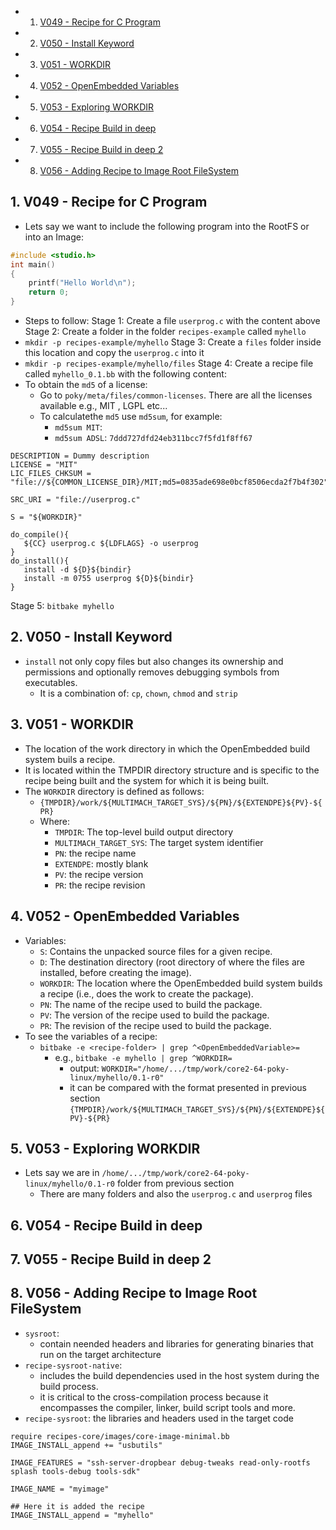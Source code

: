 <!-- vscode-markdown-toc -->
* 1. [V049 - Recipe for C Program](#V049-RecipeforCProgram)
* 2. [V050 - Install Keyword](#V050-InstallKeyword)
* 3. [V051 - WORKDIR](#V051-WORKDIR)
* 4. [V052 - OpenEmbedded Variables](#V052-OpenEmbeddedVariables)
* 5. [V053 - Exploring WORKDIR](#V053-ExploringWORKDIR)
* 6. [V054 - Recipe Build in deep](#V054-RecipeBuildindeep)
* 7. [V055 - Recipe Build in deep 2](#V055-RecipeBuildindeep2)
* 8. [V056 - Adding Recipe to Image Root FileSystem](#V056-AddingRecipetoImageRootFileSystem)

<!-- vscode-markdown-toc-config
	numbering=true
	autoSave=true
	/vscode-markdown-toc-config -->
<!-- /vscode-markdown-toc -->

##  1. <a name='V049-RecipeforCProgram'></a>V049 - Recipe for C Program
- Lets say we want to include the following program into the RootFS or into an Image:
  
``` c
#include <studio.h>
int main()
{
    printf("Hello World\n");
    return 0;
}
```

- Steps to follow:
Stage 1: Create a file `userprog.c` with the content above
Stage 2: Create a folder in the folder `recipes-example` called `myhello`
- `mkdir -p recipes-example/myhello`
Stage 3: Create a `files` folder inside this location and copy the `userprog.c` into it
- `mkdir -p recipes-example/myhello/files`
Stage 4: Create a recipe file called `myhello_0.1.bb` with the following content:
- To obtain the `md5` of a license:
  - Go to `poky/meta/files/common-licenses`. There are all the licenses available e.g., MIT , LGPL etc...
  - To calculatethe `md5` use `md5sum`, for example:
    - `md5sum MIT`: ` `
    - `md5sum ADSL`: `7ddd727dfd24eb311bcc7f5fd1f8ff67`

``` console
DESCRIPTION = Dummy description
LICENSE = "MIT"
LIC_FILES_CHKSUM = "file://${COMMON_LICENSE_DIR}/MIT;md5=0835ade698e0bcf8506ecda2f7b4f302"

SRC_URI = "file://userprog.c"

S = "${WORKDIR}"

do_compile(){
   ${CC} userprog.c ${LDFLAGS} -o userprog
}
do_install(){
   install -d ${D}${bindir}
   install -m 0755 userprog ${D}${bindir}
}
```

Stage 5: `bitbake myhello`

##  2. <a name='V050-InstallKeyword'></a>V050 - Install Keyword
- `install` not only copy files but also changes its ownership and permissions and optionally removes debugging symbols from executables.
  - It is a combination of: `cp`, `chown`, `chmod` and `strip`


##  3. <a name='V051-WORKDIR'></a>V051 - WORKDIR
- The location of the work directory in which the OpenEmbedded build system buils a recipe.
- It is located within the TMPDIR directory structure and is specific to the recipe being built and the system for which it is being built.
- The `WORKDIR` directory is defined as follows:
  - `{TMPDIR}/work/${MULTIMACH_TARGET_SYS}/${PN}/${EXTENDPE}${PV}-${PR}`
  - Where:
    - `TMPDIR`: The top-level build output directory
    - `MULTIMACH_TARGET_SYS`: The target system identifier
    - `PN`: the recipe name
    - `EXTENDPE`: mostly blank
    - `PV`: the recipe version
    - `PR`: the recipe revision

##  4. <a name='V052-OpenEmbeddedVariables'></a>V052 - OpenEmbedded Variables
- Variables:
  - `S`: Contains the unpacked source files for a given recipe.
  - `D`: The destination directory (root directory of where the files are installed, before creating the image).
  - `WORKDIR`: The location where the OpenEmbedded build system builds a recipe (i.e., does the work to create the package).
  - `PN`: The name of the recipe used to build the package.
  - `PV`: The version of the recipe used to build the package.
  - `PR`: The revision of the recipe used to build the package.
- To see the variables of a recipe:
  - `bitbake -e <recipe-folder> | grep ^<OpenEmbeddedVariable>=`
    - e.g., `bitbake -e myhello | grep ^WORKDIR=` 
      - output: `WORKDIR="/home/.../tmp/work/core2-64-poky-linux/myhello/0.1-r0"`
      - it can be compared with the format presented in previous section `{TMPDIR}/work/${MULTIMACH_TARGET_SYS}/${PN}/${EXTENDPE}${PV}-${PR}`

##  5. <a name='V053-ExploringWORKDIR'></a>V053 - Exploring WORKDIR
- Lets say we are in `/home/.../tmp/work/core2-64-poky-linux/myhello/0.1-r0` folder from previous section
  - There are many folders and also the `userprog.c` and `userprog` files
##  6. <a name='V054-RecipeBuildindeep'></a>V054 - Recipe Build in deep

##  7. <a name='V055-RecipeBuildindeep2'></a>V055 - Recipe Build in deep 2

##  8. <a name='V056-AddingRecipetoImageRootFileSystem'></a>V056 - Adding Recipe to Image Root FileSystem

- `sysroot`:
  - contain neended headers and libraries for generating binaries that run on the target architecture
- `recipe-sysroot-native`: 
  - includes the build dependencies used in the host system during the build process.
  - it is critical to the cross-compilation process because it encompasses the compiler, linker, build script tools and more.
- `recipe-sysroot`: the libraries and headers used in the target code

``` console
require recipes-core/images/core-image-minimal.bb
IMAGE_INSTALL_append += "usbutils"

IMAGE_FEATURES = "ssh-server-dropbear debug-tweaks read-only-rootfs splash tools-debug tools-sdk"

IMAGE_NAME = "myimage"

## Here it is added the recipe
IMAGE_INSTALL_append = "myhello"
```